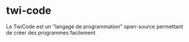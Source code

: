 # twi-code
Le TwiCode est un "langage de programmation" open-source permettant de créer des programmes facilement 
